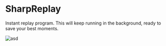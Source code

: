 # SharpReplay
Instant replay program. This will keep running in the background, ready to save your best moments.

![asd](https://i.imgur.com/4C7ZaIs.png)
